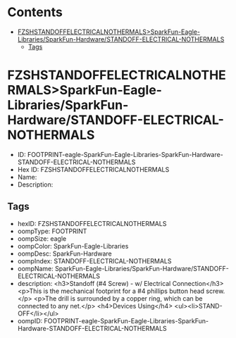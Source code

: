 



Contents
========

* [FZSHSTANDOFFELECTRICALNOTHERMALS>SparkFun-Eagle-Libraries/SparkFun-Hardware/STANDOFF-ELECTRICAL-NOTHERMALS](#fzshstandoffelectricalnothermalssparkfun-eagle-librariessparkfun-hardwarestandoff-electrical-nothermals)
	* [Tags](#tags)

# FZSHSTANDOFFELECTRICALNOTHERMALS>SparkFun-Eagle-Libraries/SparkFun-Hardware/STANDOFF-ELECTRICAL-NOTHERMALS

- ID: FOOTPRINT-eagle-SparkFun-Eagle-Libraries-SparkFun-Hardware-STANDOFF-ELECTRICAL-NOTHERMALS
- Hex ID: FZSHSTANDOFFELECTRICALNOTHERMALS
- Name: 
- Description: 

## Tags

- hexID: FZSHSTANDOFFELECTRICALNOTHERMALS
- oompType: FOOTPRINT
- oompSize: eagle
- oompColor: SparkFun-Eagle-Libraries
- oompDesc: SparkFun-Hardware
- oompIndex: STANDOFF-ELECTRICAL-NOTHERMALS
- oompName: SparkFun-Eagle-Libraries/SparkFun-Hardware/STANDOFF-ELECTRICAL-NOTHERMALS
- description: &lt;h3&gt;Standoff (#4 Screw) - w/ Electrical Connection&lt;/h3&gt;
&lt;p&gt;This is the mechanical footprint for a #4 phillips button head screw.&lt;/p&gt;
&lt;p&gt;The drill is surrounded by a copper ring, which can be connected to any net.&lt;/p&gt;
&lt;h4&gt;Devices Using&lt;/h4&gt;
&lt;ul&gt;&lt;li&gt;STAND-OFF&lt;/li&gt;&lt;/ul&gt;
- oompID: FOOTPRINT-eagle-SparkFun-Eagle-Libraries-SparkFun-Hardware-STANDOFF-ELECTRICAL-NOTHERMALS
